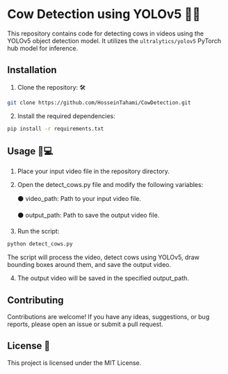 # Cow Detection using YOLOv5 🌱🐄

This repository contains code for detecting cows in videos using the YOLOv5 object detection model. It utilizes the `ultralytics/yolov5` PyTorch hub model for inference.

## Installation

1. Clone the repository: 🛠️

```bash
git clone https://github.com/HosseinTahami/CowDetection.git
```

2. Install the required dependencies:

```bash
pip install -r requirements.txt
```

## Usage 🐄💻

1. Place your input video file in the repository directory.

2. Open the detect_cows.py file and modify the following variables:

      ⚫️ video_path: Path to your input video file.

      ⚫️ output_path: Path to save the output video file.

3. Run the script:

```bash
python detect_cows.py
```

The script will process the video, detect cows using YOLOv5, draw bounding boxes around them, and save the output video.

4. The output video will be saved in the specified output_path.


## Contributing

Contributions are welcome! If you have any ideas, suggestions, or bug reports, please open an issue or submit a pull request.

## License 📝

This project is licensed under the MIT License.
